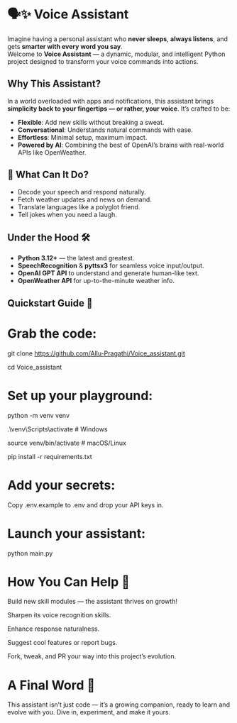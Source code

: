 # 🗣️✨ Voice Assistant 

Imagine having a personal assistant who **never sleeps**, **always listens**, and gets **smarter with every word you say**.  
Welcome to **Voice Assistant** — a dynamic, modular, and intelligent Python project designed to transform your voice commands into actions.



## Why This Assistant?

In a world overloaded with apps and notifications, this assistant brings **simplicity back to your fingertips — or rather, your voice**. It’s crafted to be:

- **Flexible**: Add new skills without breaking a sweat.  
- **Conversational**: Understands natural commands with ease.  
- **Effortless**: Minimal setup, maximum impact.  
- **Powered by AI**: Combining the best of OpenAI’s brains with real-world APIs like OpenWeather.



## 🚀 What Can It Do?

- Decode your speech and respond naturally.  
- Fetch weather updates and news on demand.  
- Translate languages like a polyglot friend.  
- Tell jokes when you need a laugh.  



## Under the Hood 🛠️

- **Python 3.12+** — the latest and greatest.  
- **SpeechRecognition** & **pyttsx3** for seamless voice input/output.  
- **OpenAI GPT API** to understand and generate human-like text.  
- **OpenWeather API** for up-to-the-minute weather info.  



## Quickstart Guide 🚦
# Grab the code:

git clone https://github.com/Allu-Pragathi/Voice_assistant.git

cd Voice_assistant


# Set up your playground:

python -m venv venv

.\venv\Scripts\activate  # Windows

source venv/bin/activate  # macOS/Linux

pip install -r requirements.txt

# Add your secrets:

Copy .env.example to .env and drop your API keys in.

# Launch your assistant:

python main.py


# How You Can Help 🤝

Build new skill modules — the assistant thrives on growth!

Sharpen its voice recognition skills.

Enhance response naturalness.

Suggest cool features or report bugs.

Fork, tweak, and PR your way into this project’s evolution.

# A Final Word 💬

This assistant isn’t just code — it’s a growing companion, ready to learn and evolve with you. Dive in, experiment, and make it yours.



